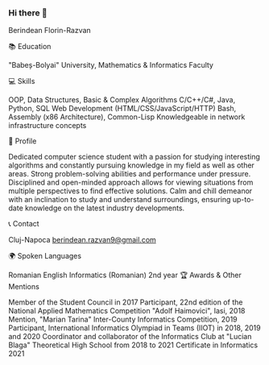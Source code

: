 ### Hi there 👋
Berindean Florin-Razvan

📚 Education

"Babeș-Bolyai" University, Mathematics & Informatics Faculty

💻 Skills

OOP, Data Structures, Basic & Complex Algorithms
C/C++/C#, Java, Python, SQL
Web Development (HTML/CSS/JavaScript/HTTP)
Bash, Assembly (x86 Architecture), Common-Lisp
Knowledgeable in network infrastructure concepts

🌟 Profile

Dedicated computer science student with a passion for studying interesting algorithms and constantly pursuing knowledge in my field as well as other areas. Strong problem-solving abilities and performance under pressure. Disciplined and open-minded approach allows for viewing situations from multiple perspectives to find effective solutions. Calm and chill demeanor with an inclination to study and understand surroundings, ensuring up-to-date knowledge on the latest industry developments.

📞 Contact


Cluj-Napoca
berindean.razvan9@gmail.com

🌍 Spoken Languages

Romanian
English
Informatics (Romanian) 2nd year
🏆 Awards & Other Mentions

Member of the Student Council in 2017
Participant, 22nd edition of the National Applied Mathematics Competition "Adolf Haimovici", Iasi, 2018
Mention, "Marian Tarina" Inter-County Informatics Competition, 2019
Participant, International Informatics Olympiad in Teams (IIOT) in 2018, 2019 and 2020
Coordinator and collaborator of the Informatics Club at "Lucian Blaga" Theoretical High School from 2018 to 2021
Certificate in Informatics 2021
